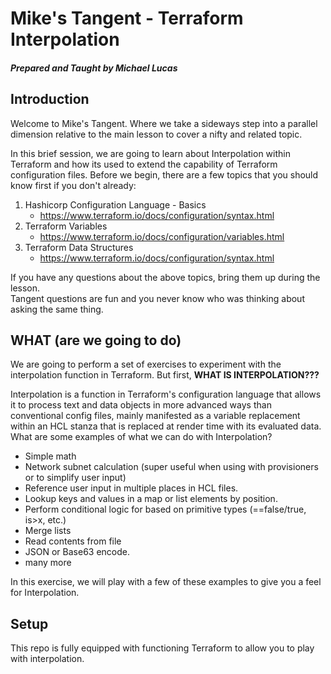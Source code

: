 # Mike's Tangent - Terraform Interpolation
#### *Prepared and Taught by Michael Lucas*

## Introduction

Welcome to Mike's Tangent.  Where we take a sideways step into a parallel dimension
relative to the main lesson to cover a nifty and related topic. 

In this brief session, we are going to learn about Interpolation within Terraform 
and how its used to extend the capability of Terraform configuration files.  Before we
begin, there are a few topics that you should know first if you don't already:

1. Hashicorp Configuration Language - Basics
    * https://www.terraform.io/docs/configuration/syntax.html
2. Terraform Variables
    * https://www.terraform.io/docs/configuration/variables.html
3. Terraform Data Structures
    * https://www.terraform.io/docs/configuration/syntax.html

If you have any questions about the above topics, bring them up during the lesson.  
Tangent questions are fun and you never know who was thinking about asking the same thing.


## WHAT (are we going to do)

We are going to perform a set of exercises to experiment with the interpolation function in Terraform. 
But first, **WHAT IS INTERPOLATION???**

Interpolation is a function in Terraform's configuration language that allows it to process text and 
data objects in more advanced ways than conventional config files, mainly manifested as a variable 
replacement within an HCL stanza that is replaced at render time with its evaluated data.  
What are some examples of what we can do with Interpolation?

- Simple math
- Network subnet calculation (super useful when using with provisioners or to simplify user input)
- Reference user input in multiple places in HCL files.
- Lookup keys and values in a map or list elements by position.
- Perform conditional logic for based on primitive types (==false/true, is>x, etc.)
- Merge lists
- Read contents from file
- JSON or Base63 encode.
- many more

In this exercise, we will play with a few of these examples to give you a feel for Interpolation.

## Setup

This repo is fully equipped with functioning Terraform to allow you to play with interpolation.